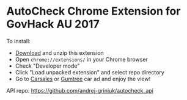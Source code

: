 # AutoCheck Chrome Extension for GovHack AU 2017

To install:

- [Download](https://github.com/andrej-griniuk/autocheck_ext/archive/master.zip) and unzip this extension
- Open `chrome://extensions/` in your Chrome browser
- Check "Developer mode" 
- Click "Load unpacked extension" and select repo directory
- Go to [Carsales](https://www.carsales.com.au/private/details/Audi-A4-2010/SSE-AD-4857988/?gts=SSE-AD-4857988&gtssaleid=SSE-AD-4857988&rankingType=Spotlight) or [Gumtree](https://www.gumtree.com.au/s-ad/forest-lake/cars-vans-utes/urgent-sale-2003-toyota-camry-rego-rwc/1150446532) car ad and enjoy the view!

API repo: https://github.com/andrej-griniuk/autocheck_api
